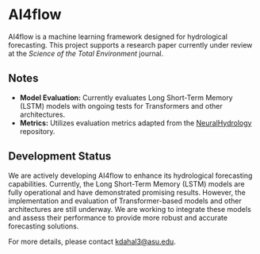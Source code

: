 # AI4flow

AI4flow is a machine learning framework designed for hydrological forecasting. This project supports a research paper currently under review at the *Science of the Total Environment* journal.

## Notes

- **Model Evaluation:** Currently evaluates Long Short-Term Memory (LSTM) models with ongoing tests for Transformers and other architectures.
- **Metrics:** Utilizes evaluation metrics adapted from the [NeuralHydrology](https://github.com/neuralhydrology/neuralhydrology) repository.

## Development Status

We are actively developing AI4flow to enhance its hydrological forecasting capabilities. Currently, the Long Short-Term Memory (LSTM) models are fully operational and have demonstrated promising results. However, the implementation and evaluation of Transformer-based models and other architectures are still underway. We are working to integrate these models and assess their performance to provide more robust and accurate forecasting solutions.

For more details, please contact [kdahal3@asu.edu](mailto:kdahal3@asu.edu).
